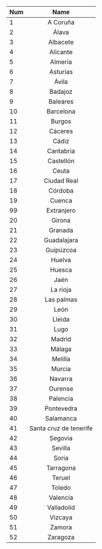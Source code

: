 | Num   | Name                          |
| :---  | :---------------------------: |
| 1     |  A Coruña                     |
| 2     |  Álava                        |
| 3     |  Albacete                     |
| 4     |  Alicante                     |
| 5     |  Almería                      |
| 6     |  Asturias                     |
| 7     |  Ávila                        |
| 8     |  Badajoz                      |
| 9     |  Baleares                     |
| 10    |  Barcelona                    |
| 11    |  Burgos                       |
| 12    |  Cáceres                      |
| 13    |  Cádiz                        |
| 14    |  Cantabria                    |
| 15    |  Castellón                    |
| 16    |  Ceuta                        |
| 17    |  Ciudad Real                  |
| 18    |  Córdoba                      |
| 19    |  Cuenca                       |
| 99    |  Extranjero                   |
| 20    |  Girona                       |
| 21    |  Granada                      |
| 22    |  Guadalajara                  |
| 23    |  Guipúzcoa                    |
| 24    |  Huelva                       |
| 25    |  Huesca                       |
| 26    |  Jaén                         |
| 27    |  La rioja                     |
| 28    |  Las palmas                   |
| 29    |  León                         |
| 30    |  Lleida                       |
| 31    |  Lugo                         |
| 32    |  Madrid                       |
| 33    |  Málaga                       |
| 34    |  Melilla                      |
| 35    |  Murcia                       |
| 36    |  Navarra                      |
| 37    |  Ourense                      |
| 38    |  Palencia                     |
| 39    |  Pontevedra                   |
| 40    |  Salamanca                    |
| 41    |  Santa cruz de tenerife       |
| 42    |  Segovia                      |
| 43    |  Sevilla                      |
| 44    |  Soria                        |
| 45    |  Tarragona                    |
| 46    |  Teruel                       |
| 47    |  Toledo                       |
| 48    |  Valencia                     |
| 49    |  Valladolid                   |
| 50    |  Vizcaya                      |
| 51    |  Zamora                       |
| 52    |  Zaragoza                     |